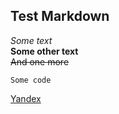## Test Markdown<br>
_Some text_<br>
**Some other text**<br>
~~And one more~~
```
Some code
```
[Yandex](https://www.ya.ru)
